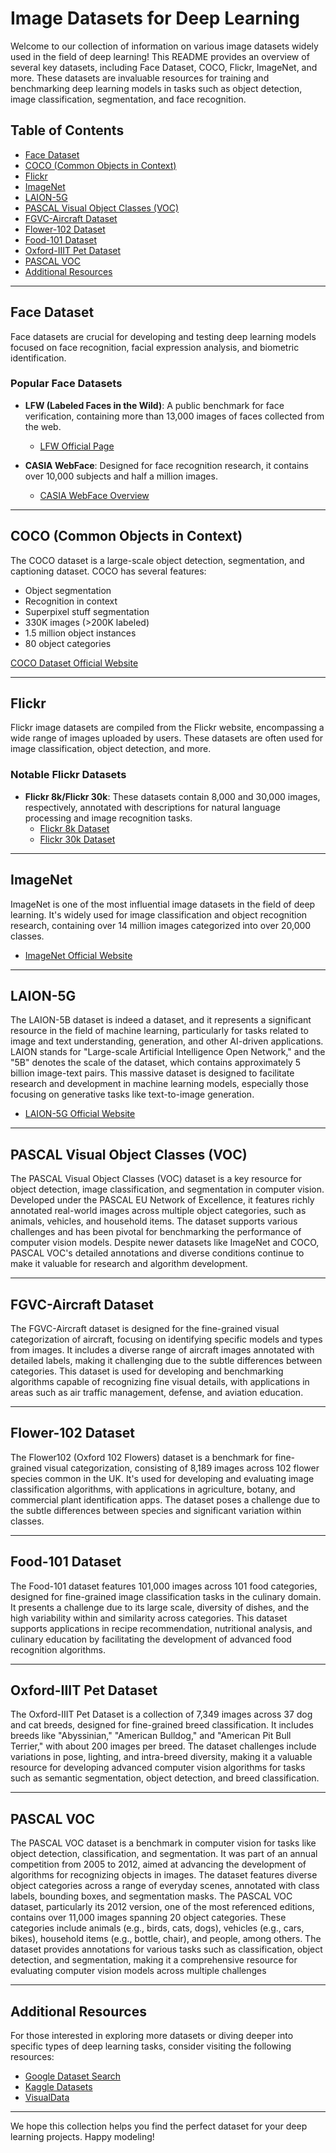 # Image Datasets for Deep Learning

Welcome to our collection of information on various image datasets widely used in the field of deep learning! This README provides an overview of several key datasets, including Face Dataset, COCO, Flickr, ImageNet, and more. These datasets are invaluable resources for training and benchmarking deep learning models in tasks such as object detection, image classification, segmentation, and face recognition.

## Table of Contents

- [Face Dataset](#face-dataset)
- [COCO (Common Objects in Context)](#coco-common-objects-in-context)
- [Flickr](#flickr)
- [ImageNet](#imagenet)
- [LAION-5G](#laion-5G)
- [PASCAL Visual Object Classes (VOC)](http://host.robots.ox.ac.uk/pascal/VOC/)
- [FGVC-Aircraft Dataset](https://www.robots.ox.ac.uk/~vgg/data/fgvc-aircraft/)
- [Flower-102 Dataset](https://www.robots.ox.ac.uk/~vgg/data/flowers/102/)
- [Food-101 Dataset](https://data.vision.ee.ethz.ch/cvl/datasets_extra/food-101/)
- [Oxford-IIIT Pet Dataset](https://www.kaggle.com/datasets/tanlikesmath/the-oxfordiiit-pet-dataset)
- [PASCAL VOC](http://host.robots.ox.ac.uk/pascal/VOC/voc2012/index.html)
- [Additional Resources](#additional-resources)

---

## Face Dataset

Face datasets are crucial for developing and testing deep learning models focused on face recognition, facial expression analysis, and biometric identification.

### Popular Face Datasets

- **LFW (Labeled Faces in the Wild)**: A public benchmark for face verification, containing more than 13,000 images of faces collected from the web.
  - [LFW Official Page](http://vis-www.cs.umass.edu/lfw/)

- **CASIA WebFace**: Designed for face recognition research, it contains over 10,000 subjects and half a million images.
  - [CASIA WebFace Overview](https://arxiv.org/abs/1411.7923)

---

## COCO (Common Objects in Context)

The COCO dataset is a large-scale object detection, segmentation, and captioning dataset. COCO has several features:
- Object segmentation
- Recognition in context
- Superpixel stuff segmentation
- 330K images (>200K labeled)
- 1.5 million object instances
- 80 object categories

[COCO Dataset Official Website](https://cocodataset.org/#home)

---

## Flickr

Flickr image datasets are compiled from the Flickr website, encompassing a wide range of images uploaded by users. These datasets are often used for image classification, object detection, and more.

### Notable Flickr Datasets

- **Flickr 8k/Flickr 30k**: These datasets contain 8,000 and 30,000 images, respectively, annotated with descriptions for natural language processing and image recognition tasks.
  - [Flickr 8k Dataset](https://illinois.edu/fb/sec/1713398)
  - [Flickr 30k Dataset](http://web.engr.illinois.edu/~bplumme2/Flickr30kEntities/)

---

## ImageNet

ImageNet is one of the most influential image datasets in the field of deep learning. It's widely used for image classification and object recognition research, containing over 14 million images categorized into over 20,000 classes.

- [ImageNet Official Website](http://www.image-net.org/)

---

## LAION-5G
The LAION-5B dataset is indeed a dataset, and it represents a significant resource in the field of machine learning, particularly for tasks related to image and text understanding, generation, and other AI-driven applications. LAION stands for "Large-scale Artificial Intelligence Open Network," and the "5B" denotes the scale of the dataset, which contains approximately 5 billion image-text pairs. This massive dataset is designed to facilitate research and development in machine learning models, especially those focusing on generative tasks like text-to-image generation.
- [LAION-5G Official Website](https://laion.ai/blog/laion-5b/)

---

## PASCAL Visual Object Classes (VOC)

The PASCAL Visual Object Classes (VOC) dataset is a key resource for object detection, image classification, and segmentation in computer vision. Developed under the PASCAL EU Network of Excellence, it features richly annotated real-world images across multiple object categories, such as animals, vehicles, and household items. The dataset supports various challenges and has been pivotal for benchmarking the performance of computer vision models. Despite newer datasets like ImageNet and COCO, PASCAL VOC's detailed annotations and diverse conditions continue to make it valuable for research and algorithm development.

---

## FGVC-Aircraft Dataset

The FGVC-Aircraft dataset is designed for the fine-grained visual categorization of aircraft, focusing on identifying specific models and types from images. It includes a diverse range of aircraft images annotated with detailed labels, making it challenging due to the subtle differences between categories. This dataset is used for developing and benchmarking algorithms capable of recognizing fine visual details, with applications in areas such as air traffic management, defense, and aviation education.

---

## Flower-102 Dataset

The Flower102 (Oxford 102 Flowers) dataset is a benchmark for fine-grained visual categorization, consisting of 8,189 images across 102 flower species common in the UK. It's used for developing and evaluating image classification algorithms, with applications in agriculture, botany, and commercial plant identification apps. The dataset poses a challenge due to the subtle differences between species and significant variation within classes.

---

## Food-101 Dataset


The Food-101 dataset features 101,000 images across 101 food categories, designed for fine-grained image classification tasks in the culinary domain. It presents a challenge due to its large scale, diversity of dishes, and the high variability within and similarity across categories. This dataset supports applications in recipe recommendation, nutritional analysis, and culinary education by facilitating the development of advanced food recognition algorithms.


---

## Oxford-IIIT Pet Dataset

The Oxford-IIIT Pet Dataset is a collection of 7,349 images across 37 dog and cat breeds, designed for fine-grained breed classification. It includes breeds like "Abyssinian," "American Bulldog," and "American Pit Bull Terrier," with about 200 images per breed. The dataset challenges include variations in pose, lighting, and intra-breed diversity, making it a valuable resource for developing advanced computer vision algorithms for tasks such as semantic segmentation, object detection, and breed classification.


---

## PASCAL VOC
The PASCAL VOC dataset is a benchmark in computer vision for tasks like object detection, classification, and segmentation. It was part of an annual competition from 2005 to 2012, aimed at advancing the development of algorithms for recognizing objects in images. The dataset features diverse object categories across a range of everyday scenes, annotated with class labels, bounding boxes, and segmentation masks. The PASCAL VOC dataset, particularly its 2012 version, one of the most referenced editions, contains over 11,000 images spanning 20 object categories. These categories include animals (e.g., birds, cats, dogs), vehicles (e.g., cars, bikes), household items (e.g., bottle, chair), and people, among others. The dataset provides annotations for various tasks such as classification, object detection, and segmentation, making it a comprehensive resource for evaluating computer vision models across multiple challenges

---

## Additional Resources

For those interested in exploring more datasets or diving deeper into specific types of deep learning tasks, consider visiting the following resources:

- [Google Dataset Search](https://datasetsearch.research.google.com/)
- [Kaggle Datasets](https://www.kaggle.com/datasets)
- [VisualData](https://www.visualdata.io/)

---

We hope this collection helps you find the perfect dataset for your deep learning projects. Happy modeling!

